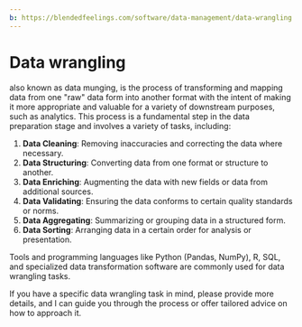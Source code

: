 ```yaml
---
b: https://blendedfeelings.com/software/data-management/data-wrangling.md
---
```


# Data wrangling 
also known as data munging, is the process of transforming and mapping data from one "raw" data form into another format with the intent of making it more appropriate and valuable for a variety of downstream purposes, such as analytics. This process is a fundamental step in the data preparation stage and involves a variety of tasks, including:

1. **Data Cleaning**: Removing inaccuracies and correcting the data where necessary.
2. **Data Structuring**: Converting data from one format or structure to another.
3. **Data Enriching**: Augmenting the data with new fields or data from additional sources.
4. **Data Validating**: Ensuring the data conforms to certain quality standards or norms.
5. **Data Aggregating**: Summarizing or grouping data in a structured form.
6. **Data Sorting**: Arranging data in a certain order for analysis or presentation.

Tools and programming languages like Python (Pandas, NumPy), R, SQL, and specialized data transformation software are commonly used for data wrangling tasks.

If you have a specific data wrangling task in mind, please provide more details, and I can guide you through the process or offer tailored advice on how to approach it.